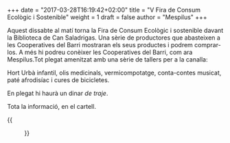 +++
date = "2017-03-28T16:19:42+02:00"
title = "V Fira de Consum Ecològic i Sostenible"
weight = 1
draft = false
author = "Mespilus"
+++

Aquest dissabte al matí torna la Fira de Consum Ecològic i sostenible davant la Biblioteca de Can Saladrigas. Una sèrie de productores que abasteixen a les Cooperatives del Barri mostraran els seus productes i podrem comprar-los. A més hi podreu conèixer les Cooperatives del Barri, com ara Mespilus.Tot plegat amenitzat amb una sèrie de tallers per a la canalla:

Hort Urbà infantil, olis medicinals, vermicompotatge, conta-contes musicat, paté afrodisíac i cures de bicicletes.

En plegat hi haurà un dinar _de traje_.

Tota la informació, en el cartell.

{{<figure src="/post/2017-03-18-V-Fira-de-Consum-Ecologic-i-Sostenible/Mercat2017.jpg" width="100%">}}
